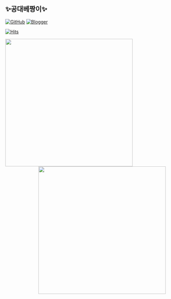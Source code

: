 ## ✨공대베짱이✨

[![GitHub](https://img.shields.io/badge/GitHub-181717?style=flat&logo=github&logoColor=white)](https://github.com/dejavuhyo) [![Blogger](https://img.shields.io/badge/Blogger-FF5722?style=flat&logo=blogger&logoColor=white)](https://dejavuhyo.github.io)

[![Hits](https://hits.seeyoufarm.com/api/count/incr/badge.svg?url=https%3A%2F%2Fwww.github.com%2Fdejavuhyo&count_bg=%2379C83D&title_bg=%23555555&icon=github.svg&icon_color=%23E7E7E7&title=GitHub%20Hits&edge_flat=false)](https://github.com/dejavuhyo)
  
<div align=center>
  <a href="https://github.com/anuraghazra/github-readme-stats" title="GitHub Readme Stats">
    <img align="left" width=400 src="https://github-readme-stats.vercel.app/api?username=dejavuhyo&show_icons=true&theme=dracula" />
  </a>
  <a href="https://git.io/streak-stats" title="GitHub Streak">
    <img align="right" width=400 src="https://github-readme-streak-stats.herokuapp.com?user=dejavuhyo&theme=dracula" />
  </a>
</div>

<!--
[![Top Langs](https://github-readme-stats.vercel.app/api/top-langs/?username=dejavuhyo&layout=compact&theme=dracula)](https://github.com/anuraghazra/github-readme-stats)

[![trophy](https://github-profile-trophy.vercel.app/?username=dejavuhyo&theme=dracula&row=2&column=3)](https://github.com/ryo-ma/github-profile-trophy)
-->
<!--
**dejavuhyo/dejavuhyo** is a ✨ _special_ ✨ repository because its `README.md` (this file) appears on your GitHub profile.

Here are some ideas to get you started:

- 🔭 I’m currently working on ...
- 🌱 I’m currently learning ...
- 👯 I’m looking to collaborate on ...
- 🤔 I’m looking for help with ...
- 💬 Ask me about ...
- 📫 How to reach me: ...
- 😄 Pronouns: ...
- ⚡ Fun fact: ...
-->
